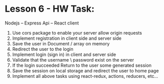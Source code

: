 # Lesson 6 - HW Task:

Nodejs – Express Api – React client

1. Use cors package to enable your server allow origin requests
2. Implement registration in client side and server side
3. Save the user in Document / array on memory
4. Redirect the user to the login
5. Implement login (sign in) in client and server side
6. Validate that the username \ password exist on the server
7. If the login succeeded Return to the user some generated session
8. Save the session on local storage and redirect the user to home page
9. Implement all above tasks using react-redux, actions, reducers, etc…
